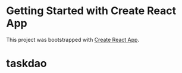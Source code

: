 # Getting Started with Create React App

This project was bootstrapped with [Create React App](https://github.com/facebook/create-react-app).
# taskdao
